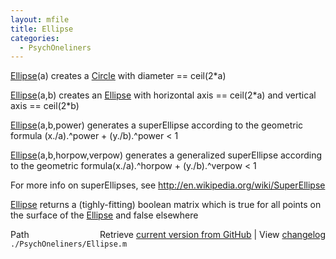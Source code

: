 ```yaml
---
layout: mfile
title: Ellipse
categories:
  - PsychOneliners
---
```


[Ellipse](/docs/Ellipse)\(a\) creates a [Circle](/docs/Circle) with
diameter == ceil\(2\*a\)

[Ellipse](/docs/Ellipse)\(a,b\) creates an [Ellipse](/docs/Ellipse) with
horizontal axis == ceil\(2\*a\) and vertical axis == ceil\(2\*b\)

[Ellipse](/docs/Ellipse)\(a,b,power\) generates a superEllipse according to the
geometric formula \(x./a\).^power \+ \(y./b\).^power < 1

[Ellipse](/docs/Ellipse)\(a,b,horpow,verpow\) generates a generalized superEllipse according
to the geometric formula\(x./a\).^horpow \+ \(y./b\).^verpow < 1

For more info on superEllipses, see
  http://en.wikipedia.org/wiki/SuperEllipse

[Ellipse](/docs/Ellipse) returns a \(tighly\-fitting\) boolean matrix which is true for all
points on the surface of the [Ellipse](/docs/Ellipse) and false elsewhere


<div class="code_header" style="text-align:right;">
  <span style="float:left;">Path&nbsp;&nbsp;</span> <span class="counter">Retrieve <a href=
  "https://raw.github.com/Psychtoolbox-3/Psychtoolbox-3/beta/./PsychOneliners/Ellipse.m">current version from GitHub</a> | View <a href=
  "https://github.com/Psychtoolbox-3/Psychtoolbox-3/commits/beta/./PsychOneliners/Ellipse.m">changelog</a></span>
</div>
<div class="code">
  <code>./PsychOneliners/Ellipse.m</code>
</div>
